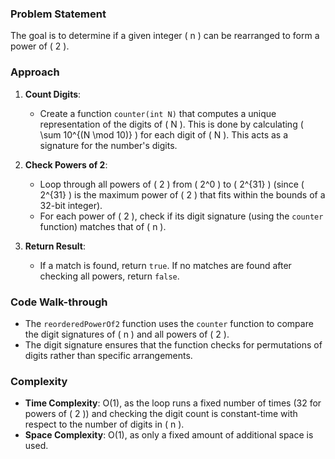 ### Problem Statement
The goal is to determine if a given integer \( n \) can be rearranged to form a power of \( 2 \). 

### Approach
1. **Count Digits**:
   - Create a function `counter(int N)` that computes a unique representation of the digits of \( N \). This is done by calculating \( \sum 10^{(N \mod 10)} \) for each digit of \( N \). This acts as a signature for the number's digits.

2. **Check Powers of 2**:
   - Loop through all powers of \( 2 \) from \( 2^0 \) to \( 2^{31} \) (since \( 2^{31} \) is the maximum power of \( 2 \) that fits within the bounds of a 32-bit integer).
   - For each power of \( 2 \), check if its digit signature (using the `counter` function) matches that of \( n \).

3. **Return Result**:
   - If a match is found, return `true`. If no matches are found after checking all powers, return `false`.

### Code Walk-through
- The `reorderedPowerOf2` function uses the `counter` function to compare the digit signatures of \( n \) and all powers of \( 2 \).
- The digit signature ensures that the function checks for permutations of digits rather than specific arrangements.

### Complexity
- **Time Complexity**: O(1), as the loop runs a fixed number of times (32 for powers of \( 2 \)) and checking the digit count is constant-time with respect to the number of digits in \( n \).
- **Space Complexity**: O(1), as only a fixed amount of additional space is used.

